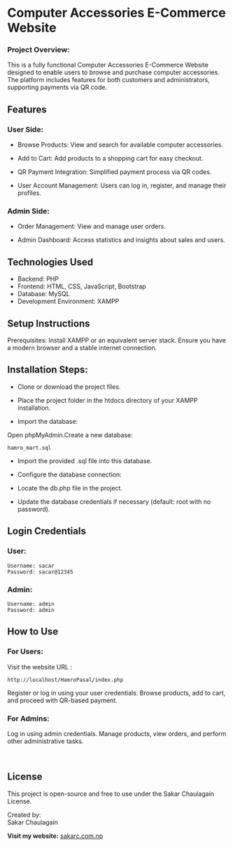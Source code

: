 # Computer Accessories E-Commerce Website

### Project Overview:

This is a fully functional Computer Accessories E-Commerce Website designed to enable users to browse and purchase computer accessories. The platform includes features for both customers and administrators, supporting payments via QR code.

## Features

### User Side:
 * Browse Products: View and search for available computer accessories.

* Add to Cart: Add products to a shopping cart for easy checkout.

* QR Payment Integration: Simplified payment process via QR codes.

* User Account Management: Users can log in, register, and manage their profiles.

### Admin Side:

* Order Management: View and manage user orders.

* Admin Dashboard: Access statistics and insights about sales and users.

## Technologies Used
 * Backend: PHP
* Frontend: HTML, CSS, JavaScript, Bootstrap
* Database: MySQL
* Development Environment: XAMPP


## Setup Instructions

Prerequisites:
Install XAMPP or an equivalent server stack.
Ensure you have a modern browser and a stable internet connection.

##  Installation Steps:
* Clone or download the project files.

* Place the project folder in the htdocs directory of your XAMPP installation.

 * Import the database:

Open phpMyAdmin.Create a new database:

    hamro_mart.sql


* Import the provided .sql file into this database.

* Configure the database connection:

* Locate the db.php file in the project.

* Update the database credentials if necessary (default: root with no password).

## Login Credentials

### User:
    Username: sacar
    Password: sacar@12345

### Admin:
    Username: admin
    Password: admin

## How to Use

### For Users:
Visit the website URL :

    http://localhost/HamroPasal/index.php

Register or log in using your user credentials.
Browse products, add to cart, and proceed with QR-based payment.

 ### For Admins:

Log in using admin credentials.
Manage products, view orders, and perform other administrative tasks.

<br/>

## License
This project is open-source and free to use under the Sakar Chaulagain License.

Created by: <br/>
Sakar Chaulagain

**Visit my website:** [sakarc.com.np](https://sakarc.com.np)

